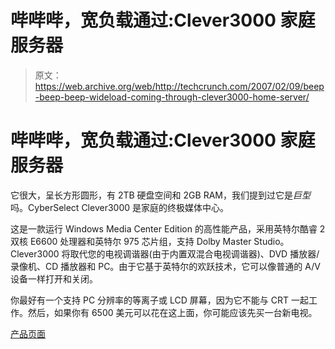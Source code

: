 # 哔哔哔，宽负载通过:Clever3000 家庭服务器 

> 原文：<https://web.archive.org/web/http://techcrunch.com/2007/02/09/beep-beep-beep-wideload-coming-through-clever3000-home-server/>

# 哔哔哔，宽负载通过:Clever3000 家庭服务器

它很大，呈长方形圆形，有 2TB 硬盘空间和 2GB RAM，我们提到过它是*巨型*吗。CyberSelect Clever3000 是家庭的终极媒体中心。

这是一款运行 Windows Media Center Edition 的高性能产品，采用英特尔酷睿 2 双核 E6600 处理器和英特尔 975 芯片组，支持 Dolby Master Studio。Clever3000 将取代您的电视调谐器(由于内置双混合电视调谐器)、DVD 播放器/录像机、CD 播放器和 PC。由于它基于英特尔的欢跃技术，它可以像普通的 A/V 设备一样打开和关闭。

你最好有一个支持 PC 分辨率的等离子或 LCD 屏幕，因为它不能与 CRT 一起工作。然后，如果你有 6500 美元可以花在这上面，你可能应该先买一台新电视。

[产品页面](https://web.archive.org/web/20210302021856/http://www.cyberselect.co.uk/product/1096)